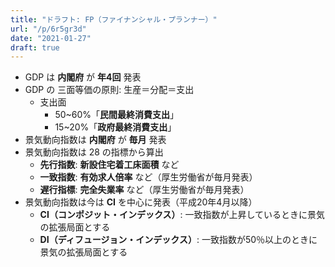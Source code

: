 ```yaml
---
title: "ドラフト: FP（ファイナンシャル・プランナー）"
url: "/p/6r5gr3d"
date: "2021-01-27"
draft: true
---
```


* GDP は **内閣府** が **年4回** 発表
* GDP の 三面等価の原則: 生産＝分配＝支出
    * 支出面
        * 50~60%「**民間最終消費支出**」
        * 15~20%「**政府最終消費支出**」
* 景気動向指数は **内閣府** が **毎月** 発表
* 景気動向指数は 28 の指標から算出
    * **先行指数**: **新設住宅着工床面積** など
    * **一致指数**: **有効求人倍率** など（厚生労働省が毎月発表）
    * **遅行指標**: **完全失業率** など（厚生労働省が毎月発表）
* 景気動向指数は今は **CI** を中心に発表（平成20年4月以降）
    * **CI（コンポジット・インデックス）**: 一致指数が上昇しているときに景気の拡張局面とする
    * **DI（ディフュージョン・インデックス）**: 一致指数が50％以上のときに景気の拡張局面とする

